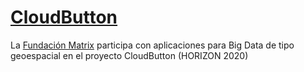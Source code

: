 # <a href="http://www.cloudbutton.eu/" target="_blank"> CloudButton</a>
La <a href="https://fundacionmatrix.es/la-fundacion-matrix-participa-con-aplicaciones-para-big-data-de-tipo-geoespacial-en-el-proyecto-cloudbutton/">Fundación Matrix</a> participa con aplicaciones para Big Data de tipo geoespacial en el proyecto CloudButton (HORIZON 2020)


